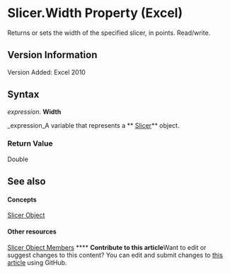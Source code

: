 
# Slicer.Width Property (Excel)

Returns or sets the width of the specified slicer, in points. Read/write.


## Version Information

Version Added: Excel 2010 


## Syntax

 _expression_. **Width**

 _expression_A variable that represents a  ** [Slicer](577be0f6-4eda-0093-8899-097f3c900383.md)** object.


### Return Value

Double


## See also


#### Concepts


 [Slicer Object](577be0f6-4eda-0093-8899-097f3c900383.md)
#### Other resources


 [Slicer Object Members](09f1983a-5f7a-1707-c979-c5c27143ad73.md)
****   **Contribute to this article**Want to edit or suggest changes to this content? You can edit and submit changes to  [this article](https://github.com/jhershey00/VBA_Excel_Test/OpenXMLCon/articles/75292953-ccd6-8550-f7ec-38df79ad1db1.md) using GitHub.

